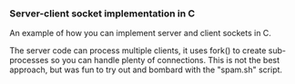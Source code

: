 ### Server-client socket implementation in C

An example of how you can implement server and client sockets in C.

The server code can process multiple clients, it uses fork() to create sub-processes so you can handle plenty of connections.
This is not the best approach, but was fun to try out and bombard with the "spam.sh" script.
